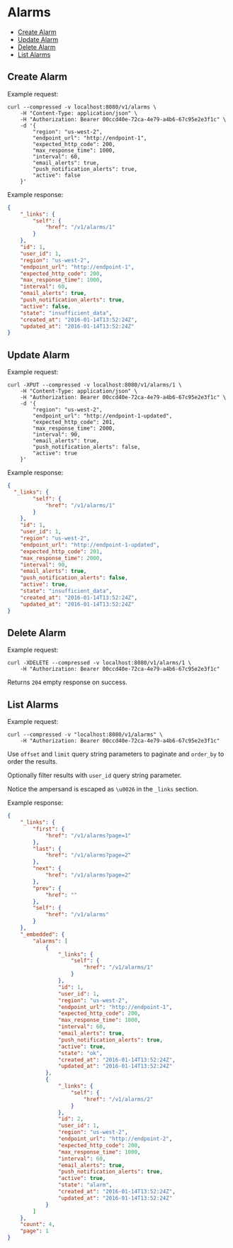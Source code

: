 # Alarms

* [Create Alarm](#create-alarm)
* [Update Alarm](#update-alarm)
* [Delete Alarm](#delete-alarm)
* [List Alarms](#list-alarms)

## Create Alarm

Example request:

```
curl --compressed -v localhost:8080/v1/alarms \
	-H "Content-Type: application/json" \
	-H "Authorization: Bearer 00ccd40e-72ca-4e79-a4b6-67c95e2e3f1c" \
	-d '{
		"region": "us-west-2",
		"endpoint_url": "http://endpoint-1",
		"expected_http_code": 200,
		"max_response_time": 1000,
		"interval": 60,
		"email_alerts": true,
		"push_notification_alerts": true,
		"active": false
	}'
```

Example response:

```json
{
	"_links": {
		"self": {
			"href": "/v1/alarms/1"
		}
	},
	"id": 1,
	"user_id": 1,
	"region": "us-west-2",
	"endpoint_url": "http://endpoint-1",
	"expected_http_code": 200,
	"max_response_time": 1000,
	"interval": 60,
	"email_alerts": true,
	"push_notification_alerts": true,
	"active": false,
	"state": "insufficient_data",
	"created_at": "2016-01-14T13:52:24Z",
	"updated_at": "2016-01-14T13:52:24Z"
}
```

## Update Alarm

Example request:

```
curl -XPUT --compressed -v localhost:8080/v1/alarms/1 \
	-H "Content-Type: application/json" \
	-H "Authorization: Bearer 00ccd40e-72ca-4e79-a4b6-67c95e2e3f1c" \
	-d '{
		"region": "us-west-2",
		"endpoint_url": "http://endpoint-1-updated",
		"expected_http_code": 201,
		"max_response_time": 2000,
		"interval": 90,
		"email_alerts": true,
		"push_notification_alerts": false,
		"active": true
	}'
```

Example response:

```json
{
  "_links": {
		"self": {
			"href": "/v1/alarms/1"
		}
	},
	"id": 1,
	"user_id": 1,
	"region": "us-west-2",
	"endpoint_url": "http://endpoint-1-updated",
	"expected_http_code": 201,
	"max_response_time": 2000,
	"interval": 90,
	"email_alerts": true,
	"push_notification_alerts": false,
	"active": true,
	"state": "insufficient_data",
	"created_at": "2016-01-14T13:52:24Z",
	"updated_at": "2016-01-14T13:52:24Z"
}
```

## Delete Alarm

Example request:

```
curl -XDELETE --compressed -v localhost:8080/v1/alarms/1 \
	-H "Authorization: Bearer 00ccd40e-72ca-4e79-a4b6-67c95e2e3f1c"
```

Returns `204` empty response on success.

## List Alarms

Example request:

```
curl --compressed -v "localhost:8080/v1/alarms" \
	-H "Authorization: Bearer 00ccd40e-72ca-4e79-a4b6-67c95e2e3f1c"
```

Use `offset` and `limit` query string parameters to paginate and `order_by` to order the results.

Optionally filter results with `user_id` query string parameter.

Notice the ampersand is escaped as `\u0026` in the `_links` section.

Example response:

```json
{
	"_links": {
		"first": {
			"href": "/v1/alarms?page=1"
		},
		"last": {
			"href": "/v1/alarms?page=2"
		},
		"next": {
			"href": "/v1/alarms?page=2"
		},
		"prev": {
			"href": ""
		},
		"self": {
			"href": "/v1/alarms"
		}
	},
	"_embedded": {
		"alarms": [
			{
				"_links": {
					"self": {
						"href": "/v1/alarms/1"
					}
				},
				"id": 1,
				"user_id": 1,
				"region": "us-west-2",
				"endpoint_url": "http://endpoint-1",
				"expected_http_code": 200,
				"max_response_time": 1000,
				"interval": 60,
				"email_alerts": true,
				"push_notification_alerts": true,
				"active": true,
				"state": "ok",
				"created_at": "2016-01-14T13:52:24Z",
				"updated_at": "2016-01-14T13:52:24Z"
			},
			{
				"_links": {
					"self": {
						"href": "/v1/alarms/2"
					}
				},
				"id": 2,
				"user_id": 1,
				"region": "us-west-2",
				"endpoint_url": "http://endpoint-2",
				"expected_http_code": 200,
				"max_response_time": 1000,
				"interval": 60,
				"email_alerts": true,
				"push_notification_alerts": true,
				"active": true,
				"state": "alarm",
				"created_at": "2016-01-14T13:52:24Z",
				"updated_at": "2016-01-14T13:52:24Z"
			}
		]
	},
	"count": 4,
	"page": 1
}
```
